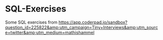 # SQL-Exercises
Some SQL exercises from https://app.coderpad.io/sandbox?question_id=225822&amp;utm_campaign=Tiny+Interviews&amp;utm_source=twitter&amp;utm_medium=mathishammel
